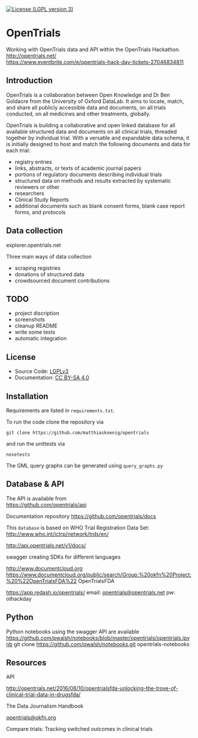 [![License (LGPL version 3)](https://img.shields.io/badge/license-LGPLv3.0-blue.svg?style=flat-square)](http://opensource.org/licenses/LGPL-3.0)

# OpenTrials
Working with OpenTrials data and API within the OpenTrials Hackathon.   
http://opentrials.net/  
https://www.eventbrite.com/e/opentrials-hack-day-tickets-27046834811  

## Introduction
OpenTrials is a collaboration between Open Knowledge and Dr Ben Goldacre
from the University of Oxford DataLab. It aims to locate, match, and 
share all publicly accessible data and documents, on all trials 
conducted, on all medicines and other treatments, globally.

OpenTrials is building a collaborative and open linked database for all 
available structured data and documents on all clinical trials, 
threaded together by individual trial. With a versatile and 
expandable data schema, it is initially designed to host and 
match the following documents and data for each trial:

* registry entries
* links, abstracts, or texts of academic journal papers
* portions of regulatory documents describing individual trials
* structured data on methods and results extracted by systematic reviewers or other
* researchers
* Clinical Study Reports
* additional documents such as blank consent forms, blank case report forms, and protocols

## Data collection
explorer.opentrials.net

Three main ways of data collection
* scraping registries
* donations of structured data 
* crowdsourced document contributions



## TODO
* project discription
* screenshots
* cleanup README
* write some tests
* automatic integration

## License
* Source Code: [LGPLv3](http://opensource.org/licenses/LGPL-3.0)
* Documentation: [CC BY-SA 4.0](http://creativecommons.org/licenses/by-sa/4.0/)

## Installation
Requirements are listed in `requirements.txt`. 

To run the code clone the repository via
```
git clone https://github.com/matthiaskoenig/opentrials
```
and run the unittests via
```
nosetests
```
The GML query graphs can be generated using
`query_graphs.py`


## Database & API
The API is available from   
https://github.com/opentrials/api

Documentation repository
https://github.com/opentrials/docs

This `database` is based on WHO Trial Registration Data Set:  
http://www.who.int/ictrp/network/trds/en/

http://api.opentrials.net/v1/docs/

swagger creating SDKs for different languages

http://www.documentcloud.org
https://www.documentcloud.org/public/search/Group:%20okfn%20Project:%20%22OpenTrialsFDA%22
OpenTrialsFDA

https://app.redash.io/opentrials/
email: opentrials@opentrials.net
pw: othackday

## Python 
Python notebooks using the swagger API are available 
https://github.com/pwalsh/notebooks/blob/master/opentrials/opentrials.ipynb
git clone https://github.com/pwalsh/notebooks.git opentrials-notebooks

## Resources
API 

http://opentrials.net/2016/08/10/opentrialsfda-unlocking-the-trove-of-clinical-trial-data-in-drugsfda/


The Data Journalism Handbook

opentrials@okfn.org

Compare trials: Tracking switched outcomes in clinical trials